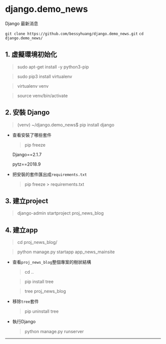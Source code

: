 # django.demo_news
Django 最新消息

`
git clone https://github.com/bessyhuang/django.demo_news.git
`
`
cd django.demo_news/
`

## 1. 虛擬環境初始化

> sudo apt-get install -y python3-pip

> sudo pip3 install virtualenv

> virtualenv venv

> source venv/bin/activate

## 2. 安裝 Django

> (venv) ~/django.demo_news$ pip install django

* 查看安裝了哪些套件
  > pip freeze
  
  Django==2.1.7
  
  pytz==2018.9

* 把安裝的套件匯出成`requirements.txt`
  > pip freeze > requirements.txt

## 3. 建立project

> django-admin startproject proj_news_blog

## 4. 建立app

> cd proj_news_blog/

> python manage.py startapp app_news_mainsite

* 查看`proj_news_blog`整個專案的樹狀結構
  > cd ..

  > pip install tree

  > tree proj_news_blog

* 移除`tree`套件
  > pip uninstall tree

* 執行Django
  > python manage.py runserver

---
